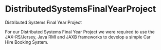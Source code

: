 # DistributedSystemsFinalYearProject
Distributed Systems Final Year Project

For our Distributed Systems Final Year Project we were required to use the JAX-RS/Jersey, Java  RMI and  JAXB 
frameworks to develop a simple Car Hire Booking  System. 
